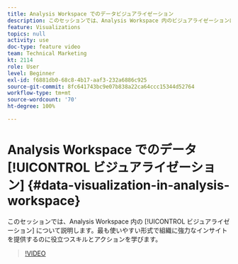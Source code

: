 ```yaml
---
title: Analysis Workspace でのデータビジュアライゼーション
description: このセッションでは、Analysis Workspace 内のビジュアライゼーションについて説明します。最も使いやすい形式で組織に強力なインサイトを提供するのに役立つスキルとアクションを学びます。
feature: Visualizations
topics: null
activity: use
doc-type: feature video
team: Technical Marketing
kt: 2114
role: User
level: Beginner
exl-id: f6881db0-68c8-4b17-aaf3-232a6886c925
source-git-commit: 8fc641743bc9e07b838a22ca64ccc15344d52764
workflow-type: tm+mt
source-wordcount: '70'
ht-degree: 100%

---
```


# Analysis Workspace でのデータ [!UICONTROL ビジュアライゼーション] {#data-visualization-in-analysis-workspace}

このセッションでは、Analysis Workspace 内の [!UICONTROL ビジュアライゼーション] について説明します。最も使いやすい形式で組織に強力なインサイトを提供するのに役立つスキルとアクションを学びます。

>[!VIDEO](https://video.tv.adobe.com/v/25036/?quality=12&learn=on)
